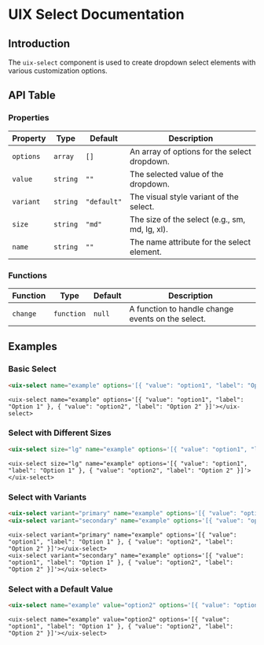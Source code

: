 # UIX Select Documentation

## Introduction

The `uix-select` component is used to create dropdown select elements with various customization options.

## API Table

### Properties

| Property   | Type      | Default     | Description                                      |
|------------|-----------|-------------|--------------------------------------------------|
| `options`  | `array`   | `[]`        | An array of options for the select dropdown.     |
| `value`    | `string`  | `""`        | The selected value of the dropdown.              |
| `variant`  | `string`  | `"default"` | The visual style variant of the select.          |
| `size`     | `string`  | `"md"`      | The size of the select (e.g., sm, md, lg, xl).   |
| `name`     | `string`  | `""`        | The name attribute for the select element.       |

### Functions

| Function  | Type       | Default | Description                                     |
|-----------|------------|---------|-------------------------------------------------|
| `change`  | `function` | `null`  | A function to handle change events on the select.|

## Examples

### Basic Select

```html
<uix-select name="example" options='[{ "value": "option1", "label": "Option 1" }, { "value": "option2", "label": "Option 2" }]'></uix-select>
```

```code
<uix-select name="example" options='[{ "value": "option1", "label": "Option 1" }, { "value": "option2", "label": "Option 2" }]'></uix-select>
```

### Select with Different Sizes

```html
<uix-select size="lg" name="example" options='[{ "value": "option1", "label": "Option 1" }, { "value": "option2", "label": "Option 2" }]'></uix-select>
```

```code
<uix-select size="lg" name="example" options='[{ "value": "option1", "label": "Option 1" }, { "value": "option2", "label": "Option 2" }]'></uix-select>
```

### Select with Variants

```html
<uix-select variant="primary" name="example" options='[{ "value": "option1", "label": "Option 1" }, { "value": "option2", "label": "Option 2" }]'></uix-select>
<uix-select variant="secondary" name="example" options='[{ "value": "option1", "label": "Option 1" }, { "value": "option2", "label": "Option 2" }]'></uix-select>
```

```code
<uix-select variant="primary" name="example" options='[{ "value": "option1", "label": "Option 1" }, { "value": "option2", "label": "Option 2" }]'></uix-select>
<uix-select variant="secondary" name="example" options='[{ "value": "option1", "label": "Option 1" }, { "value": "option2", "label": "Option 2" }]'></uix-select>
```

### Select with a Default Value

```html
<uix-select name="example" value="option2" options='[{ "value": "option1", "label": "Option 1" }, { "value": "option2", "label": "Option 2" }]'></uix-select>
```

```code
<uix-select name="example" value="option2" options='[{ "value": "option1", "label": "Option 1" }, { "value": "option2", "label": "Option 2" }]'></uix-select>
```